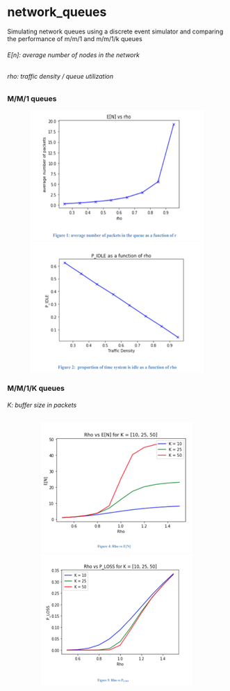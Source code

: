 # network_queues
Simulating network queues using a discrete event simulator and comparing the performance of m/m/1 and m/m/1/k queues

###### E[n]: average number of nodes in the network
###### rho: traffic density / queue utilization

### M/M/1 queues

<div align="center">
    <img src="/images/1.PNG" height="300" width="400">
</div>

<div align="center">
    <img src="/images/2.PNG" height="300" width="400">
</div>


### M/M/1/K queues

###### K: buffer size in packets

<div align="center">
    <img src="/images/3.PNG" height="300" width="350">
</div>

<div align="center">
    <img src="/images/4.PNG" height="300" width="350">
</div>

